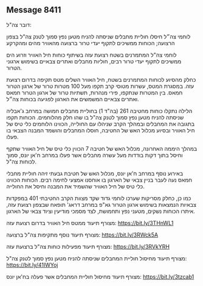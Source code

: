 ## Message 8411

דובר צה"ל:

לוחמי צה״ל חיסלו חוליית מחבלים שניסתה להניח מטען נפץ סמוך לטנק צה"ל בצפון הרצועה; הכוחות ממשיכים לתקוף יעדי טרור ברצועה מהאוויר מהים ומהקרקע

לוחמי צה"ל המתמרנים בשטח רצועת עזה בשיתוף כוחות חיל האוויר וזרוע הים ממשיכים לתקוף יעדי טרור רבים, חוליות מחבלים ואתרים צבאיים בשימוש ארגוני הטרור.

כחלק מהסיוע לכוחות המתמרנים בשטח, חיל האוויר השלים מטס תקיפה בדרום רצועת עזה. במסגרת המטס, עשרות מטוסי קרב תקפו מעל 100 מטרות טרור של ארגון הטרור חמאס.
בין המטרות שנתקפו, פירי מנהרות, תשתיות טרור של ארגון הטרור חמאס ואתרים צבאיים המשמשים את הארגון לפגיעה בכוחות צה״ל.

הלילה נתקלו כוחות מחטיבה 261 (בה"ד 1) בחוליית מחבלים חמושה במרחב ג'אבליה שניסתה להניח מטען נפץ סמוך לטנק צה"ל בו שהו חלק מהלוחמים.
הכוחות תקפו בתגובה את המחבלים ובמהלך הקרב שניהלו עם החולייה, הכווינו הלוחמים כלי טיס של חיל האוויר ובסיוע מכלול האש של החטיבה, חוסלו המחבלים והושמד המבנה הצבאי בו פעלו.

במהלך היממה האחרונה, מכלול האש של חטיבה 7 הכווין כלי טיס של חיל האוויר שתקף וחיסל בתוך דקות בודדות מעל עשרה מחבלים אשר פעלו במרחב ח'אן יונס, סמוך לכוחות צה"ל.

באירוע נוסף במרחב ח'אן יונס, מכלול האש של חטיבת גבעתי זיהה חוליית מחבלי חמאס נעה לעבר בניין צבאי של הארגון בו אוחסנו אמצעי לחימה רבים. הכוחות הכווינו כלי טיס של חיל האוויר שהשמיד את המבנה וחיסל את החולייה.

כמו כן, כחלק מסריקות שערכו לוחמי גדוד שקד מצוות הקרב החטיבתי 401 במפקדות צבאיות הנמצאות בשימוש ארגון הטרור גא"פ במרחב דראג' תופאח שבצפון רצועת עזה, איתרו הכוחות נשקים, מטעני נפץ ותחמושת, לצד מסמכי מודיעין וציוד צבאי של הארגון.

מצורף תיעוד ממטס חיל האוויר בדרום רצועת עזה: https://bit.ly/3THnWL1

מצורף תיעוד נוסף מתקיפות צה"ל ברצועה:  https://bit.ly/3RWck5A

מצורף תיעוד מפעילות כוחות צה"ל ברצועת עזה: https://bit.ly/3RVkYRH

מצורף תיעוד מחיסול חוליית המחבלים שניסתה להניח מטען נפץ סמוך לטנק צה"ל: https://bit.ly/41IWYoj

מצורף תיעוד מחיסול חוליית המחבלים אשר פעלה בח'אן יונס: https://bit.ly/3tzcab1

